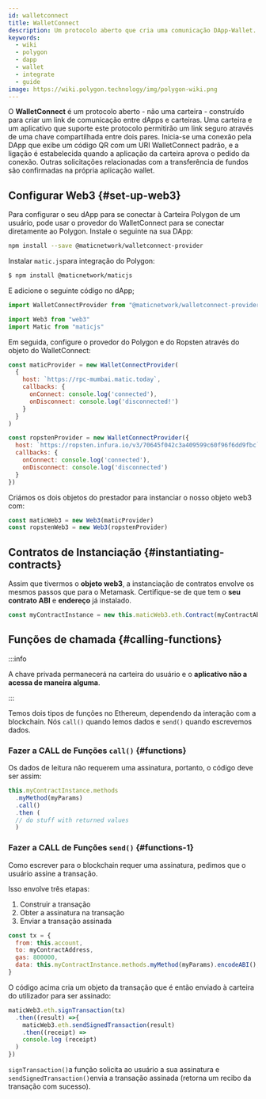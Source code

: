 ```yaml
---
id: walletconnect
title: WalletConnect
description: Um protocolo aberto que cria uma comunicação DApp-Wallet.
keywords:
  - wiki
  - polygon
  - dapp
  - wallet
  - integrate
  - guide
image: https://wiki.polygon.technology/img/polygon-wiki.png
---
```


O **WalletConnect** é um protocolo aberto - não uma carteira - construído para criar um link de comunicação entre dApps e carteiras. Uma carteira e um aplicativo que suporte este protocolo permitirão um link seguro através de uma chave compartilhada entre dois pares. Inicia-se uma conexão pela DApp que exibe um código QR com um URI WalletConnect padrão, e a ligação é estabelecida quando a aplicação da carteira aprova o pedido da conexão. Outras solicitações relacionadas com a transferência de fundos são confirmadas na própria aplicação wallet.

## Configurar Web3 {#set-up-web3}

Para configurar o seu dApp para se conectar à Carteira Polygon de um usuário, pode usar o provedor do WalletConnect para se conectar diretamente ao Polygon. Instale o seguinte na sua DApp:

```bash
npm install --save @maticnetwork/walletconnect-provider
```

Instalar `matic.js`para integração do Polygon:

```bash
$ npm install @maticnetwork/maticjs
```

E adicione o seguinte código no dApp;

```js
import WalletConnectProvider from "@maticnetwork/walletconnect-provider"

import Web3 from "web3"
import Matic from "maticjs"
```

Em seguida, configure o provedor do Polygon e do Ropsten através do objeto do WalletConnect:

```javascript
const maticProvider = new WalletConnectProvider(
  {
    host: `https://rpc-mumbai.matic.today`,
    callbacks: {
      onConnect: console.log('connected'),
      onDisconnect: console.log('disconnected!')
    }
  }
)

const ropstenProvider = new WalletConnectProvider({
  host: `https://ropsten.infura.io/v3/70645f042c3a409599c60f96f6dd9fbc`,
  callbacks: {
    onConnect: console.log('connected'),
    onDisconnect: console.log('disconnected')
  }
})
```

Criámos os dois objetos do prestador para instanciar o nosso objeto web3 com:

```js
const maticWeb3 = new Web3(maticProvider)
const ropstenWeb3 = new Web3(ropstenProvider)
```

## Contratos de Instanciação {#instantiating-contracts}

Assim que tivermos o **objeto web3**, a instanciação de contratos envolve os mesmos passos que para o Metamask. Certifique-se de que tem o **seu contrato ABI** e **endereço** já instalado.

```js
const myContractInstance = new this.maticWeb3.eth.Contract(myContractAbi, myContractAddress)
```

## Funções de chamada {#calling-functions}

:::info

A chave privada permanecerá na carteira do usuário e o **aplicativo não a acessa de maneira alguma**.

:::

Temos dois tipos de funções no Ethereum, dependendo da interação com a blockchain. Nós `call()` quando lemos dados e `send()` quando escrevemos dados.

### Fazer a CALL de Funções `call()`  {#functions}

Os dados de leitura não requerem uma assinatura, portanto, o código deve ser assim:

```js
this.myContractInstance.methods
  .myMethod(myParams)
  .call()
  .then (
  // do stuff with returned values
  )
```

### Fazer a CALL de Funções `send()`  {#functions-1}

Como escrever para o blockchain requer uma assinatura, pedimos que o usuário assine a transação.

Isso envolve três etapas:
1. Construir a transação
2. Obter a assinatura na transação
3. Enviar a transação assinada

```js
const tx = {
  from: this.account,
  to: myContractAddress,
  gas: 800000,
  data: this.myContractInstance.methods.myMethod(myParams).encodeABI(),
}
```

O código acima cria um objeto da transação que é então enviado à carteira do utilizador para ser assinado:


```js
maticWeb3.eth.signTransaction(tx)
  .then((result) =>{
    maticWeb3.eth.sendSignedTransaction(result)
    .then((receipt) =>
    console.log (receipt)
  )
})
```

`signTransaction()`a função solicita ao usuário a sua assinatura e `sendSignedTransaction()`envia a transação assinada (retorna um recibo da transação com sucesso).
